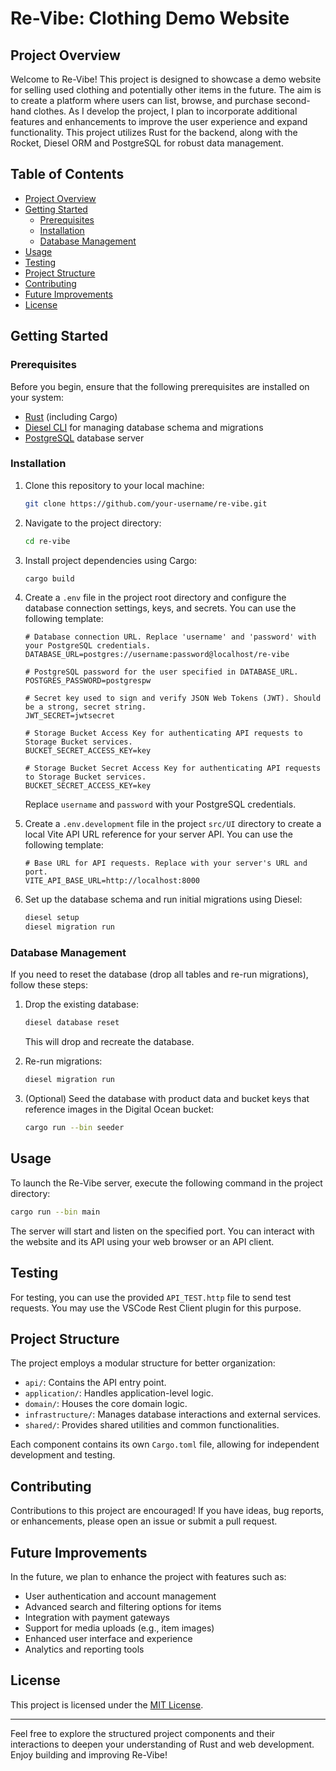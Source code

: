 # Re-Vibe: Clothing Demo Website

## Project Overview

Welcome to Re-Vibe! This project is designed to showcase a demo website for selling used clothing and potentially other items in the future. The aim is to create a platform where users can list, browse, and purchase second-hand clothes. As I develop the project, I plan to incorporate additional features and enhancements to improve the user experience and expand functionality. This project utilizes Rust for the backend, along with the Rocket, Diesel ORM and PostgreSQL for robust data management.

## Table of Contents

- [Project Overview](#project-overview)
- [Getting Started](#getting-started)
  - [Prerequisites](#prerequisites)
  - [Installation](#installation)
  - [Database Management](#database-management)
- [Usage](#usage)
- [Testing](#testing)
- [Project Structure](#project-structure)
- [Contributing](#contributing)
- [Future Improvements](#future-improvements)
- [License](#license)

## Getting Started

### Prerequisites

Before you begin, ensure that the following prerequisites are installed on your system:

- [Rust](https://www.rust-lang.org/tools/install) (including Cargo)
- [Diesel CLI](http://diesel.rs/guides/getting-started/) for managing database schema and migrations
- [PostgreSQL](https://www.postgresql.org/download/) database server

### Installation

1. Clone this repository to your local machine:

   ```bash
   git clone https://github.com/your-username/re-vibe.git
   ```

2. Navigate to the project directory:

   ```bash
   cd re-vibe
   ```

3. Install project dependencies using Cargo:

   ```bash
   cargo build
   ```

4. Create a `.env` file in the project root directory and configure the database connection settings, keys, and secrets. You can use the following template:

   ```env
   # Database connection URL. Replace 'username' and 'password' with your PostgreSQL credentials.
   DATABASE_URL=postgres://username:password@localhost/re-vibe

   # PostgreSQL password for the user specified in DATABASE_URL.
   POSTGRES_PASSWORD=postgrespw

   # Secret key used to sign and verify JSON Web Tokens (JWT). Should be a strong, secret string.
   JWT_SECRET=jwtsecret

   # Storage Bucket Access Key for authenticating API requests to Storage Bucket services.
   BUCKET_SECRET_ACCESS_KEY=key

   # Storage Bucket Secret Access Key for authenticating API requests to Storage Bucket services.
   BUCKET_SECRET_ACCESS_KEY=key
   ```

   Replace `username` and `password` with your PostgreSQL credentials.

5. Create a `.env.development` file in the project `src/UI` directory to create a local Vite API URL reference for your server API. You can use the following template:

   ```env
   # Base URL for API requests. Replace with your server's URL and port.
   VITE_API_BASE_URL=http://localhost:8000
   ```

6. Set up the database schema and run initial migrations using Diesel:

   ```bash
   diesel setup
   diesel migration run
   ```

### Database Management

If you need to reset the database (drop all tables and re-run migrations), follow these steps:

1. Drop the existing database:

   ```bash
   diesel database reset
   ```

   This will drop and recreate the database.

2. Re-run migrations:

   ```bash
   diesel migration run
   ```

3. (Optional) Seed the database with product data and bucket keys that reference images in the Digital Ocean bucket:

   ```bash
   cargo run --bin seeder
   ```

## Usage

To launch the Re-Vibe server, execute the following command in the project directory:

```bash
cargo run --bin main
```

The server will start and listen on the specified port. You can interact with the website and its API using your web browser or an API client.

## Testing

For testing, you can use the provided `API_TEST.http` file to send test requests. You may use the VSCode Rest Client plugin for this purpose.

## Project Structure

The project employs a modular structure for better organization:

- `api/`: Contains the API entry point.
- `application/`: Handles application-level logic.
- `domain/`: Houses the core domain logic.
- `infrastructure/`: Manages database interactions and external services.
- `shared/`: Provides shared utilities and common functionalities.

Each component contains its own `Cargo.toml` file, allowing for independent development and testing.

## Contributing

Contributions to this project are encouraged! If you have ideas, bug reports, or enhancements, please open an issue or submit a pull request.

## Future Improvements

In the future, we plan to enhance the project with features such as:

- User authentication and account management
- Advanced search and filtering options for items
- Integration with payment gateways
- Support for media uploads (e.g., item images)
- Enhanced user interface and experience
- Analytics and reporting tools

## License

This project is licensed under the [MIT License](LICENSE).

---

Feel free to explore the structured project components and their interactions to deepen your understanding of Rust and web development. Enjoy building and improving Re-Vibe!
